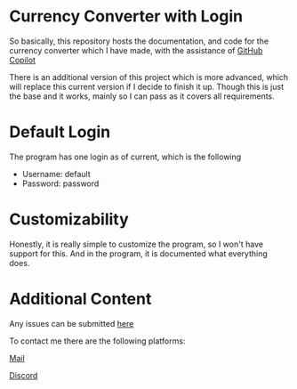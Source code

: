 # Currency Converter with Login

So basically, this repository hosts the documentation, and code for the currency converter which I have made, with the assistance of [GitHub Copilot](https://github.com/features/copilot)

There is an additional version of this project which is more advanced, which will replace this current version if I decide to finish it up. Though this is just the base and it works, mainly so I can pass as it covers all requirements.

# Default Login

The program has one login as of current, which is the following
  - Username: default
  - Password: password

# Customizability

Honestly, it is really simple to customize the program, so I won't have support for this. And in the program, it is documented what everything does.

# Additional Content

Any issues can be submitted [here](https://github.com/KannaDev/converter-py-college/issues)

To contact me there are the following platforms:

[Mail](mailto:mail@kannadev.com)

[Discord](https://discord.com/users/317728561106518019)
